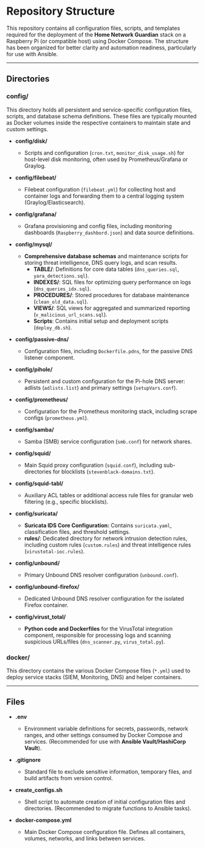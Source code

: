 # Repository Structure

This repository contains all configuration files, scripts, and templates required for the deployment of the **Home Network Guardian** stack on a Raspberry Pi (or compatible host) using Docker Compose. The structure has been organized for better clarity and automation readiness, particularly for use with Ansible.

---

## Directories

### config/
This directory holds all persistent and service-specific configuration files, scripts, and database schema definitions. These files are typically mounted as Docker volumes inside the respective containers to maintain state and custom settings.

- **config/disk/**
    - Scripts and configuration (`cron.txt`, `monitor_disk_usage.sh`) for host-level disk monitoring, often used by Prometheus/Grafana or Graylog.

- **config/filebeat/**
    - Filebeat configuration (`filebeat.yml`) for collecting host and container logs and forwarding them to a central logging system (Graylog/Elasticsearch).

- **config/grafana/**
    - Grafana provisioning and config files, including monitoring dashboards (`Raspberry_dashbord.json`) and data source definitions.

- **config/mysql/**
    - **Comprehensive database schemas** and maintenance scripts for storing threat intelligence, DNS query logs, and scan results.
        - **TABLE/**: Definitions for core data tables (`dns_queries.sql`, `yara_detections.sql`).
        - **INDEXES/**: SQL files for optimizing query performance on logs (`dns_queries_idx.sql`).
        - **PROCEDURES/**: Stored procedures for database maintenance (`clean_old_data.sql`).
        - **VIEWS/**: SQL views for aggregated and summarized reporting (`v_malicious_url_scans.sql`).
        - **Scripts**: Contains initial setup and deployment scripts (`deploy_db.sh`).

- **config/passive-dns/**
    - Configuration files, including `Dockerfile.pdns`, for the passive DNS listener component.

- **config/pihole/**
    - Persistent and custom configuration for the Pi-hole DNS server: adlists (`adlists.list`) and primary settings (`setupVars.conf`).

- **config/prometheus/**
    - Configuration for the Prometheus monitoring stack, including scrape configs (`prometheus.yml`).

- **config/samba/**
    - Samba (SMB) service configuration (`smb.conf`) for network shares.

- **config/squid/**
    - Main Squid proxy configuration (`squid.conf`), including sub-directories for blocklists (`stevenblack-domains.txt`).

- **config/squid-tabl/**
    - Auxiliary ACL tables or additional access rule files for granular web filtering (e.g., specific blocklists).

- **config/suricata/**
    - **Suricata IDS Core Configuration:** Contains `suricata.yaml`, classification files, and threshold settings.
    - **rules/**: Dedicated directory for network intrusion detection rules, including custom rules (`custom.rules`) and threat intelligence rules (`virustotal-ioc.rules`).

- **config/unbound/**
    - Primary Unbound DNS resolver configuration (`unbound.conf`).

- **config/unbound-firefox/**
    - Dedicated Unbound DNS resolver configuration for the isolated Firefox container.

- **config/virust_total/**
    - **Python code and Dockerfiles** for the VirusTotal integration component, responsible for processing logs and scanning suspicious URLs/files (`dns_scanner.py`, `virus_total.py`).

### docker/
This directory contains the various Docker Compose files (`*.yml`) used to deploy service stacks (SIEM, Monitoring, DNS) and helper containers.

---

## Files

- **.env**
    - Environment variable definitions for secrets, passwords, network ranges, and other settings consumed by Docker Compose and services. (Recommended for use with **Ansible Vault/HashiCorp Vault**).

- **.gitignore**
    - Standard file to exclude sensitive information, temporary files, and build artifacts from version control.

- **create_configs.sh**
    - Shell script to automate creation of initial configuration files and directories. (Recommended to migrate functions to Ansible tasks).

- **docker-compose.yml**
    - Main Docker Compose configuration file. Defines all containers, volumes, networks, and links between services.